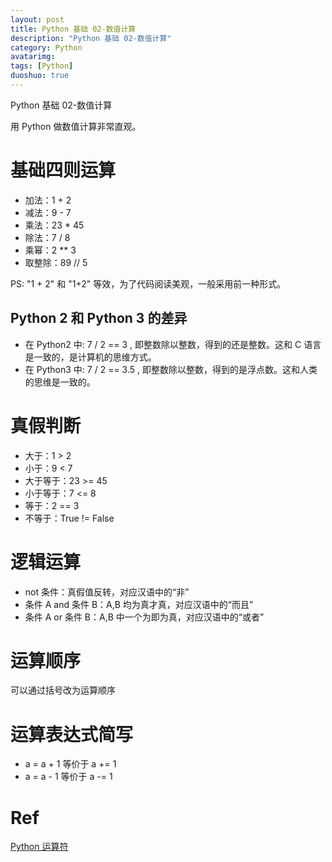 ```yaml
---
layout: post
title: Python 基础 02-数值计算
description: "Python 基础 02-数值计算"
category: Python
avatarimg:
tags: [Python]
duoshuo: true
---
```



Python 基础 02-数值计算

用 Python 做数值计算非常直观。

# 基础四则运算

* 加法：1 + 2
* 减法：9 - 7
* 乘法：23 * 45
* 除法：7 / 8
* 乘幂：2 ** 3
* 取整除：89 // 5

PS: "1 + 2" 和 "1+2" 等效，为了代码阅读美观，一般采用前一种形式。

## Python 2 和 Python 3 的差异

* 在 Python2 中: 7 / 2 == 3 , 即整数除以整数，得到的还是整数。这和 C 语言是一致的，是计算机的思维方式。
* 在 Python3 中: 7 / 2 == 3.5 , 即整数除以整数，得到的是浮点数。这和人类的思维是一致的。


# 真假判断

* 大于：1 > 2
* 小于：9 < 7
* 大于等于：23 >= 45
* 小于等于：7 <= 8
* 等于：2 == 3
* 不等于：True != False

# 逻辑运算

* not 条件：真假值反转，对应汉语中的“非”
* 条件 A and 条件 B：A,B 均为真才真，对应汉语中的“而且”
* 条件 A or 条件 B：A,B 中一个为即为真，对应汉语中的“或者”

# 运算顺序

可以通过括号改为运算顺序

# 运算表达式简写

* a = a + 1 等价于 a += 1
* a = a - 1 等价于 a -= 1


# Ref
[Python 运算符](http://www.runoob.com/python/python-operators.html)
